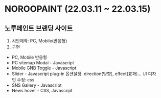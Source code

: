 # NOROOPAINT (22.03.11 ~ 22.03.15)
## 노루페인트 브랜딩 사이트
1. 시안제작: PC, Mobile(반응형)
2. 구현
  - PC, Mobile 반응형
  - PC sitemap Modal - Javascript
  - Mobile GNB Toggle - Javascript
  - Slider - Javascript plug-in
      옵션설정: direction(방향), effect(효과)...
      UI 디자인 수정: css
  - SNS Gallery - Javascript
  - News hover - CSS, Javascript